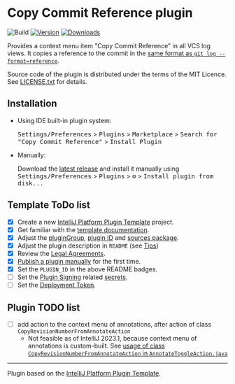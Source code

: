 # Copy Commit Reference plugin

![Build](https://github.com/rybak/intellij-copy-commit-reference/workflows/Build/badge.svg)
[![Version](https://img.shields.io/jetbrains/plugin/v/22138-copy-commit-reference.svg)](https://plugins.jetbrains.com/plugin/22138-copy-commit-reference)
[![Downloads](https://img.shields.io/jetbrains/plugin/d/22138-copy-commit-reference.svg)](https://plugins.jetbrains.com/plugin/22138-copy-commit-reference)

<!-- Plugin description -->
Provides a context menu item "Copy Commit Reference" in all VCS log views. It copies a reference to the commit in
the [same format as `git log --format=reference`](https://git-scm.com/docs/git-log#_pretty_formats).
<!-- Plugin description end -->

Source code of the plugin is distributed under the terms of the MIT Licence.
See [LICENSE.txt](LICENSE.txt) for details.

## Installation

- Using IDE built-in plugin system:
  
  <kbd>Settings/Preferences</kbd> > <kbd>Plugins</kbd> > <kbd>Marketplace</kbd> > <kbd>Search for "Copy Commit Reference"</kbd> >
  <kbd>Install Plugin</kbd>
  
- Manually:

  Download the [latest release](https://github.com/rybak/intellij-copy-commit-reference/releases/latest) and install it manually using
  <kbd>Settings/Preferences</kbd> > <kbd>Plugins</kbd> > <kbd>⚙️</kbd> > <kbd>Install plugin from disk...</kbd>

## Template ToDo list
- [x] Create a new [IntelliJ Platform Plugin Template][template] project.
- [x] Get familiar with the [template documentation][template].
- [x] Adjust the [pluginGroup](./gradle.properties), [plugin ID](./src/main/resources/META-INF/plugin.xml) and [sources package](./src/main/kotlin).
- [x] Adjust the plugin description in `README` (see [Tips][docs:plugin-description])
- [x] Review the [Legal Agreements](https://plugins.jetbrains.com/docs/marketplace/legal-agreements.html?from=IJPluginTemplate).
- [x] [Publish a plugin manually](https://plugins.jetbrains.com/docs/intellij/publishing-plugin.html?from=IJPluginTemplate) for the first time.
- [x] Set the `PLUGIN_ID` in the above README badges.
- [ ] Set the [Plugin Signing](https://plugins.jetbrains.com/docs/intellij/plugin-signing.html?from=IJPluginTemplate) related [secrets](https://github.com/JetBrains/intellij-platform-plugin-template#environment-variables).
- [ ] Set the [Deployment Token](https://plugins.jetbrains.com/docs/marketplace/plugin-upload.html?from=IJPluginTemplate).

## Plugin TODO list
- [ ] add action to the context menu of annotations, after action of class
      `CopyRevisionNumberFromAnnotateAction`
    - Not feasible as of IntelliJ 2023.1, because context menu of annotations
      is custom-built.  See [usage of class `CopyRevisionNumberFromAnnotateAction` in
      `AnnotateToggleAction.java`][AnnotateToggleAction]

---
Plugin based on the [IntelliJ Platform Plugin Template][template].

[template]: https://github.com/JetBrains/intellij-platform-plugin-template
[docs:plugin-description]: https://plugins.jetbrains.com/docs/intellij/plugin-user-experience.html#plugin-description-and-presentation
[AnnotateToggleAction]: https://github.com/JetBrains/intellij-community/blob/master/platform/vcs-impl/src/com/intellij/openapi/vcs/actions/AnnotateToggleAction.java#L199-L202
